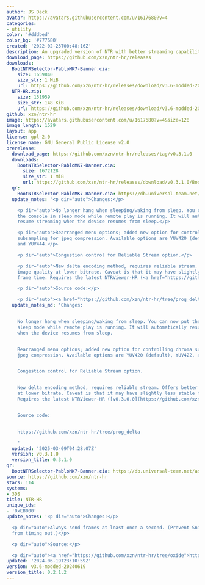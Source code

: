 ```yaml
---
author: JS Deck
avatar: https://avatars.githubusercontent.com/u/1617680?v=4
categories:
- utility
color: '#dddbed'
color_bg: '#777680'
created: '2022-02-23T00:48:16Z'
description: An upgraded version of NTR with better streaming capabilities.
download_page: https://github.com/xzn/ntr-hr/releases
downloads:
  BootNTRSelector-PabloMK7-Banner.cia:
    size: 1659840
    size_str: 1 MiB
    url: https://github.com/xzn/ntr-hr/releases/download/v3.6-modded-20240619/BootNTRSelector-PabloMK7-Banner.cia
  NTR-HR.zip:
    size: 151959
    size_str: 148 KiB
    url: https://github.com/xzn/ntr-hr/releases/download/v3.6-modded-20240619/NTR-HR.zip
github: xzn/ntr-hr
image: https://avatars.githubusercontent.com/u/1617680?v=4&size=128
image_length: 1529
layout: app
license: gpl-2.0
license_name: GNU General Public License v2.0
prerelease:
  download_page: https://github.com/xzn/ntr-hr/releases/tag/v0.3.1.0
  downloads:
    BootNTRSelector-PabloMK7-Banner.cia:
      size: 1672128
      size_str: 1 MiB
      url: https://github.com/xzn/ntr-hr/releases/download/v0.3.1.0/BootNTRSelector-PabloMK7-Banner.cia
  qr:
    BootNTRSelector-PabloMK7-Banner.cia: https://db.universal-team.net/assets/images/qr/prerelease/bootntrselector-pablomk7-banner-cia.png
  update_notes: '<p dir="auto">Changes:</p>

    <p dir="auto">No longer hang when sleeping/waking from sleep. You can now put
    the console in sleep mode while remote play is running. It will automatically
    resume streaming when the device resumes from sleep.</p>

    <p dir="auto">Rearranged menu options; added new option for controlling chroma
    subsampling for jpeg compression. Available options are YUV420 (default), YUV422,
    and YUV444.</p>

    <p dir="auto">Congestion control for Reliable Stream option.</p>

    <p dir="auto">New delta encoding method, requires reliable stream. Offers better
    image quality at lower bitrate. Caveat is that it may have slightly less stable
    frame time. Requires the latest NTRViewer-HR (<a href="https://github.com/xzn/ntrviewer-hr/releases/tag/v0.3.0.0">v0.3.0.0</a>)</p>

    <p dir="auto">Source code:</p>

    <p dir="auto"><a href="https://github.com/xzn/ntr-hr/tree/prog_delta">https://github.com/xzn/ntr-hr/tree/prog_delta</a></p>'
  update_notes_md: 'Changes:


    No longer hang when sleeping/waking from sleep. You can now put the console in
    sleep mode while remote play is running. It will automatically resume streaming
    when the device resumes from sleep.


    Rearranged menu options; added new option for controlling chroma subsampling for
    jpeg compression. Available options are YUV420 (default), YUV422, and YUV444.


    Congestion control for Reliable Stream option.


    New delta encoding method, requires reliable stream. Offers better image quality
    at lower bitrate. Caveat is that it may have slightly less stable frame time.
    Requires the latest NTRViewer-HR ([v0.3.0.0](https://github.com/xzn/ntrviewer-hr/releases/tag/v0.3.0.0))


    Source code:


    https://github.com/xzn/ntr-hr/tree/prog_delta

    '
  updated: '2025-03-09T04:28:07Z'
  version: v0.3.1.0
  version_title: 0.3.1.0
qr:
  BootNTRSelector-PabloMK7-Banner.cia: https://db.universal-team.net/assets/images/qr/bootntrselector-pablomk7-banner-cia.png
source: https://github.com/xzn/ntr-hr
stars: 114
systems:
- 3DS
title: NTR-HR
unique_ids:
- '0xEB000'
update_notes: '<p dir="auto">Changes:</p>

  <p dir="auto">Always send frames at least once a second. (Prevent Snickerstream
  from timing out.)</p>

  <p dir="auto">Source:</p>

  <p dir="auto"><a href="https://github.com/xzn/ntr-hr/tree/oxide">https://github.com/xzn/ntr-hr/tree/oxide</a></p>'
updated: '2024-06-19T23:10:59Z'
version: v3.6-modded-20240619
version_title: 0.2.1.2
---
```

